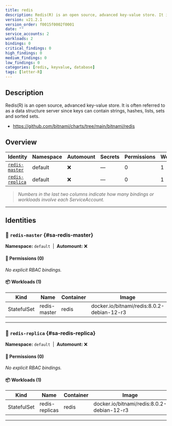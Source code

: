 ```yaml
---
title: redis
description: Redis(R) is an open source, advanced key-value store. It is often referred to as a data structure server since keys can contain strings, hashes, lists, sets and sorted sets.
version: v21.2.1
version_order: f0015f0002f0001
date: ""
service_accounts: 2
workloads: 2
bindings: 0
critical_findings: 0
high_findings: 0
medium_findings: 0
low_findings: 0
categories: [redis, keyvalue, database]
tags: [letter-R]
---
```


## Description

Redis(R) is an open source, advanced key-value store. It is often referred to as a data structure server since keys can contain strings, hashes, lists, sets and sorted sets.

- https://github.com/bitnami/charts/tree/main/bitnami/redis

## Overview

| Identity                             | Namespace | Automount | Secrets | Permissions | Workloads | Risk |
| ------------------------------------ | --------- | --------- | ------- | ----------- | --------- | ---- |
| [`redis-master`](#sa-redis-master)   | default   | ❌        | —       | 0           | 1         | —    |
| [`redis-replica`](#sa-redis-replica) | default   | ❌        | —       | 0           | 1         | —    |

> _Numbers in the last two columns indicate how many bindings or workloads involve each ServiceAccount._

---

## Identities

### 🤖 `redis-master` {#sa-redis-master}

**Namespace:** `default`  |  **Automount:** ❌

#### 🔑 Permissions (0)

_No explicit RBAC bindings._

#### 📦 Workloads (1)

| Kind        | Name         | Container | Image                                      |
| ----------- | ------------ | --------- | ------------------------------------------ |
| StatefulSet | redis-master | redis     | docker.io/bitnami/redis:8.0.2-debian-12-r3 |

---

### 🤖 `redis-replica` {#sa-redis-replica}

**Namespace:** `default`  |  **Automount:** ❌

#### 🔑 Permissions (0)

_No explicit RBAC bindings._

#### 📦 Workloads (1)

| Kind        | Name           | Container | Image                                      |
| ----------- | -------------- | --------- | ------------------------------------------ |
| StatefulSet | redis-replicas | redis     | docker.io/bitnami/redis:8.0.2-debian-12-r3 |

---
